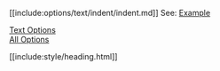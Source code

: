 [[include:options/text/indent/indent.md]]
See: [Example](../../../../examples/CommentTypeMultiBreakstringIndent.html)

[Text Options](../)  
[All Options](../../)

[[include:style/heading.html]]